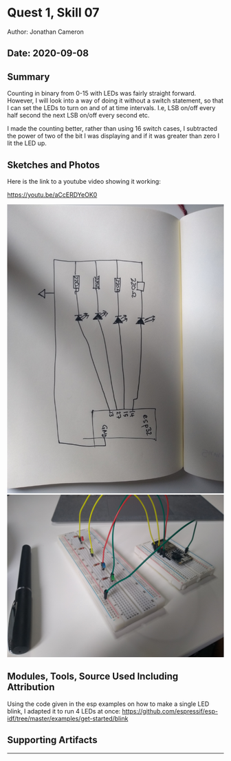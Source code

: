 #  Quest 1, Skill 07

Author: Jonathan Cameron

Date: 2020-09-08
-----

## Summary
Counting in binary from 0-15 with LEDs was fairly straight forward. However, I will look into a way of doing it without a switch statement, so that I can set the LEDs to turn on and of at time intervals. I.e, LSB on/off every half second the next LSB on/off every second etc.

I made the counting better, rather than using 16 switch cases, I subtracted the power of two of the bit I was displaying and if it was greater than zero I lit the LED up.

## Sketches and Photos
Here is the link to a youtube video showing it working:

https://youtu.be/aCcERDYeOK0

![image info](./images/skill07drawing.jpg)
![image info](./images/skill07picture.jpg)

## Modules, Tools, Source Used Including Attribution
Using the code given in the esp examples on how to make a single LED blink, I adapted it to run 4 LEDs at once:
https://github.com/espressif/esp-idf/tree/master/examples/get-started/blink


## Supporting Artifacts


-----
